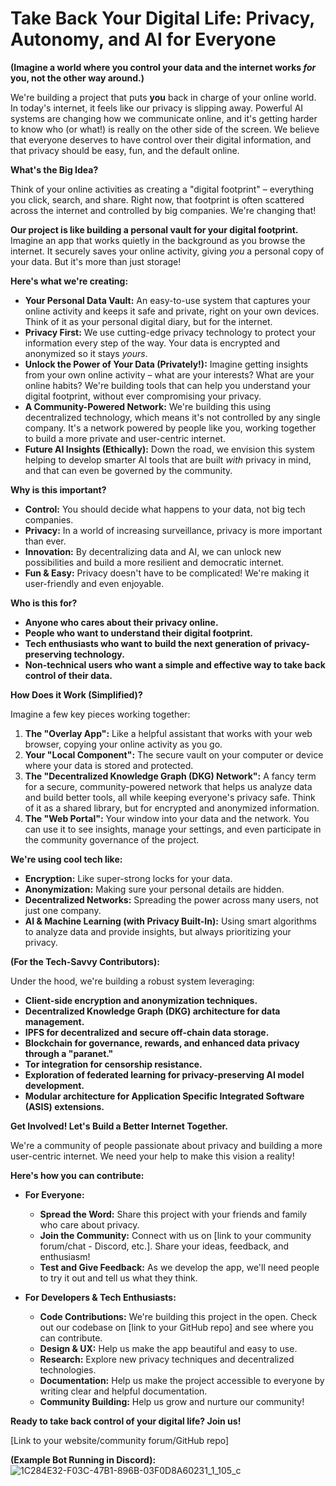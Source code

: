 # Take Back Your Digital Life:  Privacy, Autonomy, and AI for Everyone

**(Imagine a world where you control your data and the internet works *for* you, not the other way around.)**

We're building a project that puts **you** back in charge of your online world.  In today's internet, it feels like our privacy is slipping away.  Powerful AI systems are changing how we communicate online, and it's getting harder to know who (or what!) is really on the other side of the screen.  We believe that everyone deserves to have control over their digital information, and that privacy should be easy, fun, and the default online.

**What's the Big Idea?**

Think of your online activities as creating a "digital footprint" – everything you click, search, and share.  Right now, that footprint is often scattered across the internet and controlled by big companies. We're changing that!

**Our project is like building a personal vault for your digital footprint.**  Imagine an app that works quietly in the background as you browse the internet.  It securely saves your online activity, giving *you* a personal copy of your data.  But it's more than just storage!

**Here's what we're creating:**

* **Your Personal Data Vault:**  An easy-to-use system that captures your online activity and keeps it safe and private, right on your own devices. Think of it as your personal digital diary, but for the internet.
* **Privacy First:** We use cutting-edge privacy technology to protect your information every step of the way.  Your data is encrypted and anonymized so it stays *yours*.
* **Unlock the Power of Your Data (Privately!):**  Imagine getting insights from your own online activity – what are your interests? What are your online habits?  We're building tools that can help you understand your digital footprint, without ever compromising your privacy.
* **A Community-Powered Network:** We're building this using decentralized technology, which means it's not controlled by any single company. It's a network powered by people like you, working together to build a more private and user-centric internet.
* **Future AI Insights (Ethically):**  Down the road, we envision this system helping to develop smarter AI tools that are built *with* privacy in mind, and that can even be governed by the community.

**Why is this important?**

* **Control:**  You should decide what happens to your data, not big tech companies.
* **Privacy:**  In a world of increasing surveillance, privacy is more important than ever.
* **Innovation:** By decentralizing data and AI, we can unlock new possibilities and build a more resilient and democratic internet.
* **Fun & Easy:**  Privacy doesn't have to be complicated! We're making it user-friendly and even enjoyable.

**Who is this for?**

* **Anyone who cares about their privacy online.**
* **People who want to understand their digital footprint.**
* **Tech enthusiasts who want to build the next generation of privacy-preserving technology.**
* **Non-technical users who want a simple and effective way to take back control of their data.**

**How Does it Work (Simplified)?**

Imagine a few key pieces working together:

1. **The "Overlay App":**  Like a helpful assistant that works with your web browser, copying your online activity as you go.
2. **Your "Local Component":**  The secure vault on your computer or device where your data is stored and protected.
3. **The "Decentralized Knowledge Graph (DKG) Network":**  A fancy term for a secure, community-powered network that helps us analyze data and build better tools, all while keeping everyone's privacy safe.  Think of it as a shared library, but for encrypted and anonymized information.
4. **The "Web Portal":**  Your window into your data and the network. You can use it to see insights, manage your settings, and even participate in the community governance of the project.

**We're using cool tech like:**

* **Encryption:**  Like super-strong locks for your data.
* **Anonymization:**  Making sure your personal details are hidden.
* **Decentralized Networks:**  Spreading the power across many users, not just one company.
* **AI & Machine Learning (with Privacy Built-In):**  Using smart algorithms to analyze data and provide insights, but always prioritizing your privacy.

**(For the Tech-Savvy Contributors):**

Under the hood, we're building a robust system leveraging:

* **Client-side encryption and anonymization techniques.**
* **Decentralized Knowledge Graph (DKG) architecture for data management.**
* **IPFS for decentralized and secure off-chain data storage.**
* **Blockchain for governance, rewards, and enhanced data privacy through a "paranet."**
* **Tor integration for censorship resistance.**
* **Exploration of federated learning for privacy-preserving AI model development.**
* **Modular architecture for Application Specific Integrated Software (ASIS) extensions.**

**Get Involved!  Let's Build a Better Internet Together.**

We're a community of people passionate about privacy and building a more user-centric internet.  We need your help to make this vision a reality!

**Here's how you can contribute:**

* **For Everyone:**
    * **Spread the Word:** Share this project with your friends and family who care about privacy.
    * **Join the Community:**  Connect with us on [link to your community forum/chat - Discord, etc.].  Share your ideas, feedback, and enthusiasm!
    * **Test and Give Feedback:**  As we develop the app, we'll need people to try it out and tell us what they think.

* **For Developers & Tech Enthusiasts:**
    * **Code Contributions:**  We're building this project in the open. Check out our codebase on [link to your GitHub repo] and see where you can contribute.
    * **Design & UX:**  Help us make the app beautiful and easy to use.
    * **Research:**  Explore new privacy techniques and decentralized technologies.
    * **Documentation:**  Help us make the project accessible to everyone by writing clear and helpful documentation.
    * **Community Building:**  Help us grow and nurture our community!

**Ready to take back control of your digital life?  Join us!**

[Link to your website/community forum/GitHub repo]

**(Example Bot Running in Discord):**
![1C284E32-F03C-47B1-896B-03F0D8A60231_1_105_c](https://github.com/user-attachments/assets/7d8b8925-2f77-48c5-a51c-969bfd211f57)

